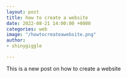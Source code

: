 ```yaml
---
layout: post
title: how to create a website
date: 2022-08-21 14:00:00 +0000
categories: web
image: "/howtocreateawebsite.png"
author:
- shinygiggle

---
```

This is a new post on how to create a website